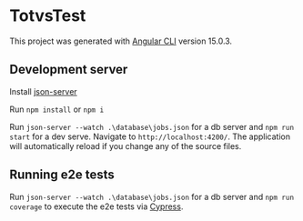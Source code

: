 # TotvsTest

This project was generated with [Angular CLI](https://github.com/angular/angular-cli) version 15.0.3.

## Development server

Install [json-server](https://www.npmjs.com/package/json-server)

Run `npm install` or `npm i`

Run `json-server --watch .\database\jobs.json` for a db server and `npm run start` for a dev serve. Navigate to `http://localhost:4200/`. The application will automatically reload if you change any of the source files.

## Running e2e tests

Run `json-server --watch .\database\jobs.json` for a db server and `npm run coverage` to execute the e2e tests via [Cypress](https://www.cypress.io/).
